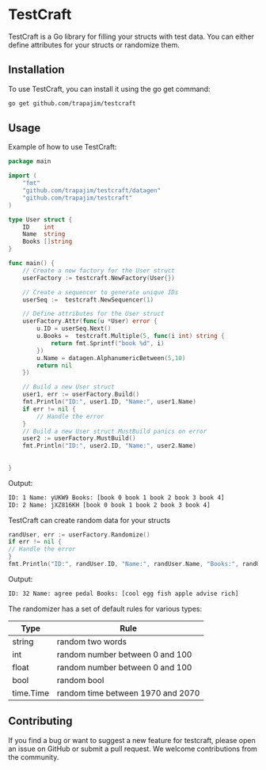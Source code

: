 # TestCraft
TestCraft is a Go library for filling your structs with test data. 
You can either define attributes for your structs or randomize them. 

## Installation
To use TestCraft, you can install it using the go get command:

```bash
go get github.com/trapajim/testcraft
```


## Usage
Example of how to use TestCraft:

```go
package main

import (
	"fmt"
	"github.com/trapajim/testcraft/datagen"
	"github.com/trapajim/testcraft"
)

type User struct {
	ID    int
	Name  string
	Books []string
}

func main() {
	// Create a new factory for the User struct
	userFactory := testcraft.NewFactory(User{})

	// Create a sequencer to generate unique IDs
	userSeq :=  testcraft.NewSequencer(1)

	// Define attributes for the User struct
	userFactory.Attr(func(u *User) error {
		u.ID = userSeq.Next()
		u.Books =  testcraft.Multiple(5, func(i int) string {
			return fmt.Sprintf("book %d", i)
		})
		u.Name = datagen.AlphanumericBetween(5,10)
		return nil
	})

	// Build a new User struct
	user1, err := userFactory.Build()
	fmt.Println("ID:", user1.ID, "Name:", user1.Name)
	if err != nil {
		// Handle the error
	}
	// Build a new User struct MustBuild panics on error
	user2 := userFactory.MustBuild()
	fmt.Println("ID:", user2.ID, "Name:", user2.Name)
	
	
}
```

Output:
```bash
ID: 1 Name: yUKW9 Books: [book 0 book 1 book 2 book 3 book 4]
ID: 2 Name: jXZ816KH [book 0 book 1 book 2 book 3 book 4]
```

TestCraft can create random data for your structs
    
```go
randUser, err := userFactory.Randomize()
if err != nil {
// Handle the error
}
fmt.Println("ID:", randUser.ID, "Name:", randUser.Name, "Books:", randUser.Books)
```
Output:
```bash
ID: 32 Name: agree pedal Books: [cool egg fish apple advise rich]
```

The randomizer has a set of default rules for various types:

| Type | Rule |
| --- | --- |
| string | random two words |
| int | random number between 0 and 100 |
| float | random number between 0 and 100 |
| bool | random bool |
| time.Time | random time between 1970 and 2070 |



## Contributing
If you find a bug or want to suggest a new feature for testcraft, please open an issue on GitHub or submit a pull request. We welcome contributions from the community.

